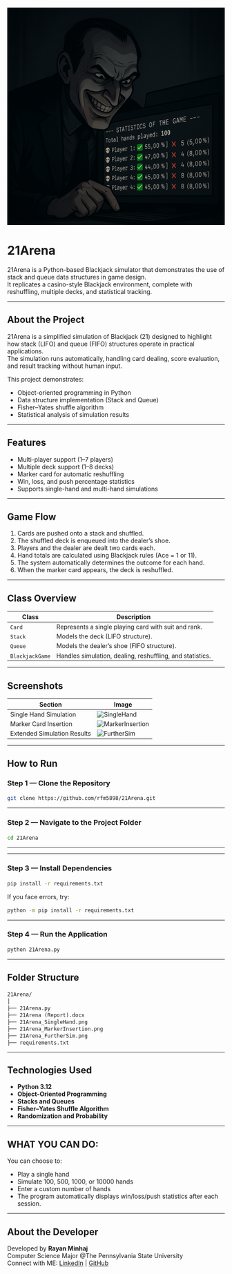 <p align="center">
  <img src="https://github.com/rayanminhaj/21Arena/blob/main/21_preview.png" alt="Mathly Preview" width="800"/>
</p>

# 21Arena

21Arena is a Python-based Blackjack simulator that demonstrates the use of stack and queue data structures in game design.  
It replicates a casino-style Blackjack environment, complete with reshuffling, multiple decks, and statistical tracking.

---

## About the Project

21Arena is a simplified simulation of Blackjack (21) designed to highlight how stack (LIFO) and queue (FIFO) structures operate in practical applications.  
The simulation runs automatically, handling card dealing, score evaluation, and result tracking without human input.

This project demonstrates:
- Object-oriented programming in Python
- Data structure implementation (Stack and Queue)
- Fisher–Yates shuffle algorithm
- Statistical analysis of simulation results

---

## Features

- Multi-player support (1–7 players)
- Multiple deck support (1–8 decks)
- Marker card for automatic reshuffling
- Win, loss, and push percentage statistics
- Supports single-hand and multi-hand simulations

---

## Game Flow

1. Cards are pushed onto a stack and shuffled.
2. The shuffled deck is enqueued into the dealer’s shoe.
3. Players and the dealer are dealt two cards each.
4. Hand totals are calculated using Blackjack rules (Ace = 1 or 11).
5. The system automatically determines the outcome for each hand.
6. When the marker card appears, the deck is reshuffled.

---

## Class Overview

| Class | Description |
|--------|-------------|
| `Card` | Represents a single playing card with suit and rank. |
| `Stack` | Models the deck (LIFO structure). |
| `Queue` | Models the dealer’s shoe (FIFO structure). |
| `BlackjackGame` | Handles simulation, dealing, reshuffling, and statistics. |

---

## Screenshots

| Section | Image |
|----------|--------|
| Single Hand Simulation | ![SingleHand](https://github.com/rfm5898/21Arena/blob/main/21Arena_SingleHand.png) |
| Marker Card Insertion | ![MarkerInsertion](https://github.com/rfm5898/21Arena/blob/main/21Arena_MarkerInsertion.png) |
| Extended Simulation Results | ![FurtherSim](https://github.com/rfm5898/21Arena/blob/main/21Arena_FurtherSim.png) |

---

## How to Run

### Step 1 — Clone the Repository
```bash
git clone https://github.com/rfm5898/21Arena.git
```
---

### Step 2 — Navigate to the Project Folder

```bash
cd 21Arena
```
---

---

### Step 3 — Install Dependencies

```bash
pip install -r requirements.txt
```

If you face errors, try:
```bash
python -m pip install -r requirements.txt
```

---

### Step 4 — Run the Application

```bash
python 21Arena.py
```
---

## Folder Structure

```
21Arena/
│
├── 21Arena.py
├── 21Arena (Report).docx
├── 21Arena_SingleHand.png
├── 21Arena_MarkerInsertion.png
├── 21Arena_FurtherSim.png
├── requirements.txt

```

---

## Technologies Used

- **Python 3.12**
- **Object-Oriented Programming**
- **Stacks and Queues**
- **Fisher–Yates Shuffle Algorithm**
- **Randomization and Probability**

---

## WHAT YOU CAN DO:

You can choose to:
- Play a single hand
- Simulate 100, 500, 1000, or 10000 hands
- Enter a custom number of hands
- The program automatically displays win/loss/push statistics after each session.  

---

## About the Developer

Developed by **Rayan Minhaj**  
Computer Science Major @The Pennsylvania State University  
Connect with ME: [LinkedIn](https://www.linkedin.com/in/rayan-minhaj-%F0%9F%A4%96-a8492134b/) | [GitHub](https://github.com/rfm5898)
